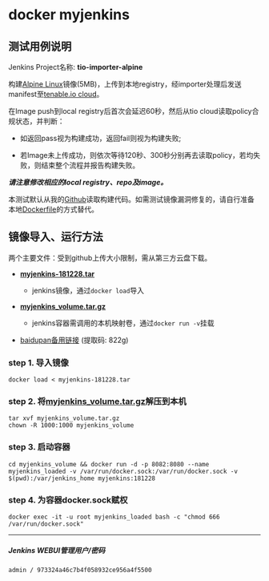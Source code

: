 # docker myjenkins

## 测试用例说明

Jenkins Project名称: **tio-importer-alpine**

构建[Alpine Linux]镜像(5MB)，上传到本地registry，经importer处理后发送manifest至[tenable.io cloud]。

在Image push到local registry后首次会延迟60秒，然后从tio cloud读取policy合规状态，并判断：

* 如返回pass视为构建成功，返回fail则视为构建失败;

* 若Image未上传成功，则依次等待120秒、300秒分别再去读取policy，若均失败，则结束整个流程并报告构建失败。

***请注意修改相应的local registry、repo及image。***

本测试默认从我的[Github]读取构建代码。如需测试镜像漏洞修复的，请自行准备本地[Dockerfile](Dockerfile)的方式替代。

## 镜像导入、运行方法

两个主要文件：受到github上传大小限制，需从第三方云盘下载。

* **[myjenkins-181228.tar]**
  * jenkins镜像，通过`docker load`导入

* **[myjenkins_volume.tar.gz]**
  * jenkins容器需调用的本机映射卷，通过`docker run -v`挂载

* [baidupan备用链接] (提取码: 822g)

### step 1. 导入镜像

```
docker load < myjenkins-181228.tar
```

### step 2. 将[myjenkins_volume.tar.gz]解压到本机

```
tar xvf myjenkins_volume.tar.gz
chown -R 1000:1000 myjenkins_volume
```

### step 3. 启动容器

```
cd myjenkins_volume && docker run -d -p 8082:8080 --name myjenkins_loaded -v /var/run/docker.sock:/var/run/docker.sock -v $(pwd):/var/jenkins_home myjenkins:181228
```

### step 4. 为容器docker.sock赋权

```
docker exec -it -u root myjenkins_loaded bash -c "chmod 666 /var/run/docker.sock"
```

***

##### Jenkins WEBUI管理用户/密码

`admin / 973324a46c7b4f058932ce956a4f5500`


[Alpine Linux]: https://alpinelinux.org
[Github]:Dockerfile
[myjenkins-181228.tar]: https://mega.nz/#!gdtwgKzb!Q6BJfTKBPfsaAISrXK-Kru5z84uB1Hrvv3056p0svVA
[baidupan备用链接]: https://pan.baidu.com/s/1JfEBBQkIfl16jEN4Z6uWtA
[myjenkins_volume.tar.gz]: https://mega.nz/#!tYVR2SIb!N_o9Wqak2FBtXYBifM5KIvKx9mzORkPdOoAcFqxBKWM
[tenable.io cloud]: https://cloud.tenable.com
